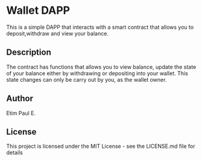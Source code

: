 # Wallet DAPP
This  is a simple DAPP that interacts with a smart contract that allows you to deposit,withdraw and view your balance.

## Description
The contract has functions that allows you to view balance, update the state of your balance either by withdrawing or depositing into your wallet.
This state changes can only be carry out by you, as the wallet owner.

## Author

Etim Paul E.

## License

This project is licensed under the MIT License - see the LICENSE.md file for details